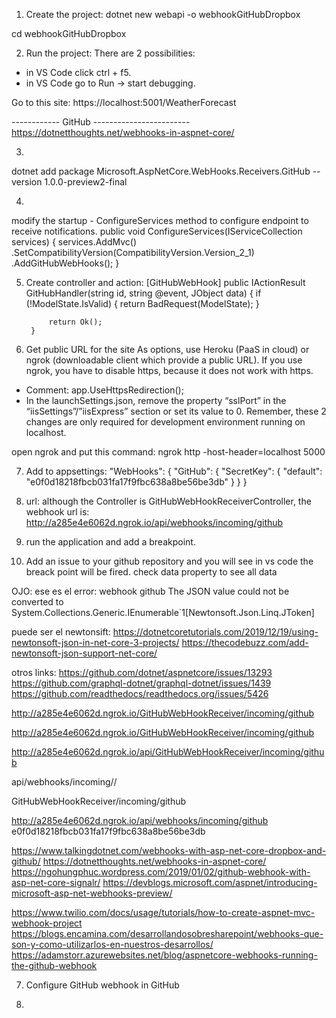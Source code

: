 1. Create the project:
dotnet new webapi -o webhookGitHubDropbox

cd webhookGitHubDropbox

2. Run the project:
There are 2 possibilities:
- in VS Code click ctrl + f5.
- in VS Code go to Run -> start debugging.

Go to this site: https://localhost:5001/WeatherForecast

------------ GitHub ------------------------
https://dotnetthoughts.net/webhooks-in-aspnet-core/

3. 
dotnet add package Microsoft.AspNetCore.WebHooks.Receivers.GitHub --version 1.0.0-preview2-final

4.
modify the startup - ConfigureServices method to configure endpoint to receive notifications.
public void ConfigureServices(IServiceCollection services)
{
    services.AddMvc()
        .SetCompatibilityVersion(CompatibilityVersion.Version_2_1)
        .AddGitHubWebHooks();
}

5. Create controller and action:
[GitHubWebHook]
        public IActionResult GitHubHandler(string id, string @event, JObject data)
        {
            if (!ModelState.IsValid)
            {
                return BadRequest(ModelState);
            }

            return Ok();
        }

6. Get public URL for the site 
As options, use Heroku (PaaS in cloud) or ngrok (downloadable client which provide a public URL).
If you use ngrok, you have to disable https, because it does not work with https.

- Comment: app.UseHttpsRedirection();
- In the launchSettings.json, remove the property “sslPort” in the “iisSettings”/”iisExpress” section or set its value to 0. Remember, these 2 changes are only required for development environment running on localhost.

open ngrok and put this command: 
ngrok http -host-header=localhost 5000


7. Add to appsettings:
"WebHooks": {
  "GitHub": {
    "SecretKey": {
      "default": "e0f0d18218fbcb031fa17f9fbc638a8be56be3db"
    }
  }
}


7. url:
although the Controller is GitHubWebHookReceiverController, 
the webhook url is: http://a285e4e6062d.ngrok.io/api/webhooks/incoming/github


8. run the application and add a breakpoint.

9. Add an issue to your github repository and you will see in vs code the breack point will be fired.
check data property to see all data


OJO:  ese es el error:
webhook github The JSON value could not be converted to System.Collections.Generic.IEnumerable`1[Newtonsoft.Json.Linq.JToken]

puede ser el newtonsift:
https://dotnetcoretutorials.com/2019/12/19/using-newtonsoft-json-in-net-core-3-projects/
https://thecodebuzz.com/add-newtonsoft-json-support-net-core/

otros links:
https://github.com/dotnet/aspnetcore/issues/13293
https://github.com/graphql-dotnet/graphql-dotnet/issues/1439
https://github.com/readthedocs/readthedocs.org/issues/5426


http://a285e4e6062d.ngrok.io/GitHubWebHookReceiver/incoming/github

http://a285e4e6062d.ngrok.io/GitHubWebHookReceiver/incoming/github


http://a285e4e6062d.ngrok.io/api/GitHubWebHookReceiver/incoming/github


api/webhooks/incoming/<receiver>/

GitHubWebHookReceiver/incoming/github

http://a285e4e6062d.ngrok.io/api/webhooks/incoming/github
e0f0d18218fbcb031fa17f9fbc638a8be56be3db



https://www.talkingdotnet.com/webhooks-with-asp-net-core-dropbox-and-github/
https://dotnetthoughts.net/webhooks-in-aspnet-core/
https://ngohungphuc.wordpress.com/2019/01/02/github-webhook-with-asp-net-core-signalr/
https://devblogs.microsoft.com/aspnet/introducing-microsoft-asp-net-webhooks-preview/

https://www.twilio.com/docs/usage/tutorials/how-to-create-aspnet-mvc-webhook-project
https://blogs.encamina.com/desarrollandosobresharepoint/webhooks-que-son-y-como-utilizarlos-en-nuestros-desarrollos/
https://adamstorr.azurewebsites.net/blog/aspnetcore-webhooks-running-the-github-webhook



7. Configure GitHub webhook in GitHub


7. 

